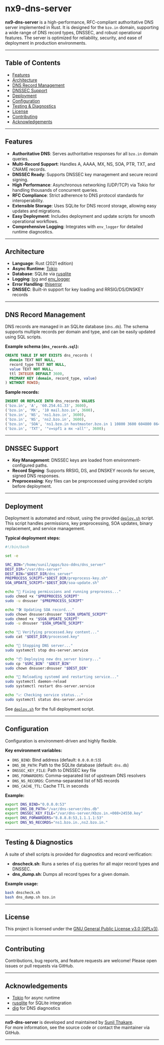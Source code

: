 # nx9-dns-server

**nx9-dns-server** is a high-performance, RFC-compliant authoritative DNS server implemented in Rust. It is designed for the `bzo.in` domain, supporting a wide range of DNS record types, DNSSEC, and robust operational features. The server is optimized for reliability, security, and ease of deployment in production environments.

---

## Table of Contents

- [Features](#features)
- [Architecture](#architecture)
- [DNS Record Management](#dns-record-management)
- [DNSSEC Support](#dnssec-support)
- [Deployment](#deployment)
- [Configuration](#configuration)
- [Testing & Diagnostics](#testing--diagnostics)
- [License](#license)
- [Contributing](#contributing)
- [Acknowledgements](#acknowledgements)

---

## Features

- **Authoritative DNS**: Serves authoritative responses for all `bzo.in` domain queries.
- **Multi-Record Support**: Handles A, AAAA, MX, NS, SOA, PTR, TXT, and CNAME records.
- **DNSSEC Ready**: Supports DNSSEC key management and secure record signing.
- **High Performance**: Asynchronous networking (UDP/TCP) via Tokio for handling thousands of concurrent queries.
- **RFC Compliance**: Strict adherence to DNS protocol standards for interoperability.
- **Extensible Storage**: Uses SQLite for DNS record storage, allowing easy updates and migrations.
- **Easy Deployment**: Includes deployment and update scripts for smooth operational workflows.
- **Comprehensive Logging**: Integrates with `env_logger` for detailed runtime diagnostics.

---

## Architecture

- **Language**: Rust (2021 edition)
- **Async Runtime**: [Tokio](https://tokio.rs/)
- **Database**: SQLite via [rusqlite](https://crates.io/crates/rusqlite)
- **Logging**: [log](https://crates.io/crates/log) and [env_logger](https://crates.io/crates/env_logger)
- **Error Handling**: [thiserror](https://crates.io/crates/thiserror)
- **DNSSEC**: Built-in support for key loading and RRSIG/DS/DNSKEY records

---

## DNS Record Management

DNS records are managed in an SQLite database (`dns.db`). The schema supports multiple records per domain and type, and can be easily updated using SQL scripts.

**Example schema (`dns_records.sql`):**
```sql
CREATE TABLE IF NOT EXISTS dns_records (
  domain TEXT NOT NULL,
  record_type TEXT NOT NULL,
  value TEXT NOT NULL,
  ttl INTEGER DEFAULT 3600,
  PRIMARY KEY (domain, record_type, value)
) WITHOUT ROWID;
```

**Sample records:**
```sql
INSERT OR REPLACE INTO dns_records VALUES
('bzo.in', 'A', '60.254.61.33', 3600),
('bzo.in', 'MX', '10 mail.bzo.in', 3600),
('bzo.in', 'NS', 'ns1.bzo.in', 3600),
('bzo.in', 'NS', 'ns2.bzo.in', 3600),
('bzo.in', 'SOA', 'ns1.bzo.in hostmaster.bzo.in 1 10800 3600 604800 86400', 3600),
('bzo.in', 'TXT', '"v=spf1 a mx ~all"', 3600);
```

---

## DNSSEC Support

- **Key Management**: DNSSEC keys are loaded from environment-configured paths.
- **Record Signing**: Supports RRSIG, DS, and DNSKEY records for secure, signed DNS responses.
- **Preprocessing**: Key files can be preprocessed using provided scripts before deployment.

---

## Deployment

Deployment is automated and robust, using the provided [`deploy.sh`](deploy.sh) script. This script handles permissions, key preprocessing, SOA updates, binary replacement, and service management.

**Typical deployment steps:**
```bash
#!/bin/bash

set -e

SRC_BIN="/home/sunil/apps/bzo-ddns/dns_server"
DEST_DIR="/var/dns-server"
DEST_BIN="$DEST_DIR/dns_server"
PREPROCESS_SCRIPT="$DEST_DIR/preprocess-key.sh"
SOA_UPDATE_SCRIPT="$DEST_DIR/soa-update.sh"

echo "🔐 Fixing permissions and running preprocess..."
sudo chmod +x "$PREPROCESS_SCRIPT"
sudo -u dnsuser "$PREPROCESS_SCRIPT"

echo "🛠 Updating SOA record..."
sudo chown dnsuser:dnsuser "$SOA_UPDATE_SCRIPT"
sudo chmod +x "$SOA_UPDATE_SCRIPT"
sudo -u dnsuser "$SOA_UPDATE_SCRIPT"

echo "📄 Verifying processed.key content..."
sudo cat "$DEST_DIR/processed.key"

echo "🛑 Stopping DNS server..."
sudo systemctl stop dns-server.service

echo "📦 Deploying new dns_server binary..."
sudo cp "$SRC_BIN" "$DEST_BIN"
sudo chown dnsuser:dnsuser "$DEST_DIR"

echo "🔁 Reloading systemd and restarting service..."
sudo systemctl daemon-reload
sudo systemctl restart dns-server.service

echo "📈 Checking service status..."
sudo systemctl status dns-server.service
```
See [`deploy.sh`](deploy.sh) for the full deployment script.

---

## Configuration

Configuration is environment-driven and highly flexible.

**Key environment variables:**
- `DNS_BIND`: Bind address (default: `0.0.0.0:53`)
- `DNS_DB_PATH`: Path to the SQLite database (default: `dns.db`)
- `DNSSEC_KEY_FILE`: Path to DNSSEC key file
- `DNS_FORWARDERS`: Comma-separated list of upstream DNS resolvers
- `DNS_NS_RECORDS`: Comma-separated list of NS records
- `DNS_CACHE_TTL`: Cache TTL in seconds

**Example:**
```bash
export DNS_BIND="0.0.0.0:53"
export DNS_DB_PATH="/var/dns-server/dns.db"
export DNSSEC_KEY_FILE="/var/dns-server/Kbzo.in.+008+24550.key"
export DNS_FORWARDERS="8.8.8.8:53,1.1.1.1:53"
export DNS_NS_RECORDS="ns1.bzo.in.,ns2.bzo.in."
```

---

## Testing & Diagnostics

A suite of shell scripts is provided for diagnostics and record verification:

- **dnscheck.sh**: Runs a series of `dig` queries for all major record types and DNSSEC.
- **dns_dump.sh**: Dumps all record types for a given domain.

**Example usage:**
```bash
bash dnscheck.sh
bash dns_dump.sh bzo.in
```

---

## License

This project is licensed under the [GNU General Public License v3.0 (GPLv3)](LICENSE).

---

## Contributing

Contributions, bug reports, and feature requests are welcome! Please open issues or pull requests via GitHub.

---

## Acknowledgements

- [Tokio](https://tokio.rs/) for async runtime
- [rusqlite](https://crates.io/crates/rusqlite) for SQLite integration
- [dig](https://linux.die.net/man/1/dig) for DNS diagnostics

---

**nx9-dns-server** is developed and maintained by [Sunil Thakare](https://github.com/thakares).  
For more information, see the source code or contact the maintainer via GitHub.

---
